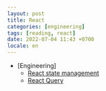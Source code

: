 ```yaml
---
layout: post
title: React
categories: [engineering]
tags: [reading, react]
date: 2022-07-04 11:43 +0700
locale: en
---
```

- [Engineering]
  + [React state management](https://frontendmastery.com/posts/the-new-wave-of-react-state-management/)
  + [React Query](https://react-query.tanstack.com/comparison)
